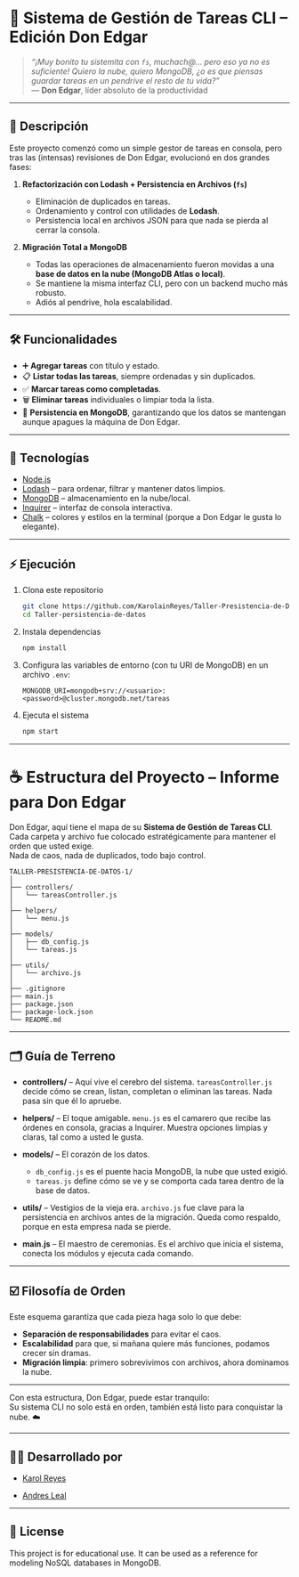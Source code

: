# 📝 Sistema de Gestión de Tareas CLI – Edición Don Edgar

> _“¡Muy bonito tu sistemita con `fs`, muchach@… pero eso ya no es suficiente! Quiero la nube, quiero MongoDB, ¿o es que piensas guardar tareas en un pendrive el resto de tu vida?”_  
> — **Don Edgar**, líder absoluto de la productividad  

---

## 🚀 Descripción

Este proyecto comenzó como un simple gestor de tareas en consola, pero tras las (intensas) revisiones de Don Edgar, evolucionó en dos grandes fases:  

1. **Refactorización con Lodash + Persistencia en Archivos (`fs`)**  
   - Eliminación de duplicados en tareas.  
   - Ordenamiento y control con utilidades de **Lodash**.  
   - Persistencia local en archivos JSON para que nada se pierda al cerrar la consola.  

2. **Migración Total a MongoDB**  
   - Todas las operaciones de almacenamiento fueron movidas a una **base de datos en la nube (MongoDB Atlas o local)**.  
   - Se mantiene la misma interfaz CLI, pero con un backend mucho más robusto.  
   - Adiós al pendrive, hola escalabilidad.  

---

## 🛠️ Funcionalidades

- ➕ **Agregar tareas** con título y estado.  
- 📋 **Listar todas las tareas**, siempre ordenadas y sin duplicados.  
- ✅ **Marcar tareas como completadas**.  
- 🗑️ **Eliminar tareas** individuales o limpiar toda la lista.  
- 💾 **Persistencia en MongoDB**, garantizando que los datos se mantengan aunque apagues la máquina de Don Edgar.  

---

## 🧰 Tecnologías

- [Node.js](https://nodejs.org/)  
- [Lodash](https://lodash.com/) – para ordenar, filtrar y mantener datos limpios.  
- [MongoDB](https://www.mongodb.com/) – almacenamiento en la nube/local.  
- [Inquirer](https://www.npmjs.com/package/inquirer) – interfaz de consola interactiva.  
- [Chalk](https://www.npmjs.com/package/chalk) – colores y estilos en la terminal (porque a Don Edgar le gusta lo elegante).  

---

## ⚡ Ejecución

1. Clona este repositorio  
   ```bash
   git clone https://github.com/KarolainReyes/Taller-Presistencia-de-Datos.git
   cd Taller-persistencia-de-datos
   ```

2. Instala dependencias  
   ```bash
   npm install
   ```

3. Configura las variables de entorno (con tu URI de MongoDB) en un archivo `.env`:  
   ```
   MONGODB_URI=mongodb+srv://<usuario>:<password>@cluster.mongodb.net/tareas
   ```

4. Ejecuta el sistema  
   ```bash
   npm start
   ```

---

# ☕ Estructura del Proyecto – Informe para Don Edgar

Don Edgar, aquí tiene el mapa de su **Sistema de Gestión de Tareas CLI**.  
Cada carpeta y archivo fue colocado estratégicamente para mantener el orden que usted exige.  
Nada de caos, nada de duplicados, todo bajo control.  

```
TALLER-PRESISTENCIA-DE-DATOS-1/
│
├── controllers/
│   └── tareasController.js
│
├── helpers/
│   └── menu.js
│
├── models/
│   ├── db_config.js
│   └── tareas.js
│
├── utils/
│   └── archivo.js
│
├── .gitignore
├── main.js
├── package.json
├── package-lock.json
└── README.md
```

---

## 🗂️ Guía de Terreno

- **controllers/** – Aquí vive el cerebro del sistema. `tareasController.js` decide cómo se crean, listan, completan o eliminan las tareas. Nada pasa sin que él lo apruebe.  

- **helpers/** – El toque amigable. `menu.js` es el camarero que recibe las órdenes en consola, gracias a Inquirer. Muestra opciones limpias y claras, tal como a usted le gusta.  

- **models/** – El corazón de los datos.  
  - `db_config.js` es el puente hacia MongoDB, la nube que usted exigió.  
  - `tareas.js` define cómo se ve y se comporta cada tarea dentro de la base de datos.  

- **utils/** – Vestigios de la vieja era. `archivo.js` fue clave para la persistencia en archivos antes de la migración. Queda como respaldo, porque en esta empresa nada se pierde.  

- **main.js** – El maestro de ceremonias. Es el archivo que inicia el sistema, conecta los módulos y ejecuta cada comando.  

---

## ☑️ Filosofía de Orden

Este esquema garantiza que cada pieza haga solo lo que debe:  
- **Separación de responsabilidades** para evitar el caos.  
- **Escalabilidad** para que, si mañana quiere más funciones, podamos crecer sin dramas.  
- **Migración limpia**: primero sobrevivimos con archivos, ahora dominamos la nube.  

---

Con esta estructura, Don Edgar, puede estar tranquilo:  
Su sistema CLI no solo está en orden, también está listo para conquistar la nube. ☁️

---

## 👩‍💻 Desarrollado por

 * [Karol Reyes](https://github.com/KarolainReyes)

 * [Andres Leal](https://github.com/Andre07g)

---

## 📝 License

This project is for educational use. It can be used as a reference for modeling NoSQL databases in MongoDB.
